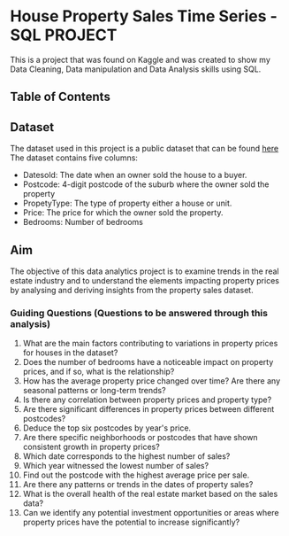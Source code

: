 # House Property Sales Time Series - SQL PROJECT
This is a project that was found on Kaggle and was created to show my Data Cleaning, Data manipulation and Data Analysis skills using SQL.
## Table of Contents
## Dataset
The dataset used in this project is a public dataset that can be found [here](https://www.kaggle.com/datasets/htagholdings/property-sales/data?select=raw_sales.csv) </br>
The dataset contains five columns:
- Datesold: The date when an owner sold the house to a buyer.
- Postcode: 4-digit postcode of the suburb where the owner sold the property
- PropetyType: The type of property either a house or unit.
- Price: The price for which the owner sold the property.
- Bedrooms: Number of bedrooms
## Aim
The objective of this data analytics project is to examine trends in the real estate industry and to understand the elements impacting property prices by analysing and deriving insights from the property sales dataset.
### Guiding Questions (Questions to be answered through this analysis)
1. What are the main factors contributing to variations in property prices for houses in the dataset?
2. Does the number of bedrooms have a noticeable impact on property prices, and if so, what is the relationship?
3. How has the average property price changed over time? Are there any seasonal patterns or long-term trends?
4. Is there any correlation between property prices and property type?
5. Are there significant differences in property prices between different postcodes?
6. Deduce the top six postcodes by year's price.
7. Are there specific neighborhoods or postcodes that have shown consistent growth in property prices?
8. Which date corresponds to the highest number of sales?
9. Which year witnessed the lowest number of sales?
10. Find out the postcode with the highest average price per sale.
11. Are there any patterns or trends in the dates of property sales?
12. What is the overall health of the real estate market based on the sales data?
13. Can we identify any potential investment opportunities or areas where property prices have the potential to increase significantly?

